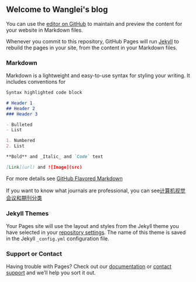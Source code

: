 ## Welcome to Wanglei's blog

You can use the [editor on GitHub](https://github.com/HFUT-Wanglei/HFUT-Wanglei.github.io/edit/master/index.md) to maintain and preview the content for your website in Markdown files.

Whenever you commit to this repository, GitHub Pages will run [Jekyll](https://jekyllrb.com/) to rebuild the pages in your site, from the content in your Markdown files.

### Markdown

Markdown is a lightweight and easy-to-use syntax for styling your writing. It includes conventions for

```markdown
Syntax highlighted code block

# Header 1
## Header 2
### Header 3

- Bulleted
- List

1. Numbered
2. List

**Bold** and _Italic_ and `Code` text

[Link](url) and ![Image](src)
```

For more details see [GitHub Flavored Markdown](https://guides.github.com/features/mastering-markdown/)

If you want to know what journals are professional, you can see[计算机视觉会议和期刊分类](https://github.com/HFUT-Wanglei/HFUT-Wanglei.github.io/blob/master/%E8%AE%A1%E7%AE%97%E6%9C%BA%E8%A7%86%E8%A7%89%E4%BC%9A%E8%AE%AE%E5%92%8C%E6%9C%9F%E5%88%8A%E5%88%86%E7%B1%BB.txt)
### Jekyll Themes

Your Pages site will use the layout and styles from the Jekyll theme you have selected in your [repository settings](https://github.com/HFUT-Wanglei/HFUT-Wanglei.github.io/settings). The name of this theme is saved in the Jekyll `_config.yml` configuration file.

### Support or Contact

Having trouble with Pages? Check out our [documentation](https://help.github.com/categories/github-pages-basics/) or [contact support](https://github.com/contact) and we’ll help you sort it out.
